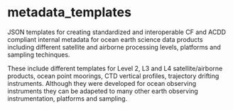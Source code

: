 # metadata_templates
JSON templates for creating standardized and interoperable CF and ACDD compliant internal metadata for ocean earth science data products including different satellite and airborne processing levels, platforms and sampling techinques.

These include different templates for Level 2, L3 and L4 satellite/airborne products, ocean point moorings, CTD vertical profiles, trajectory drifting instruments. Although they were developed for ocean observing instruments they can be adapeted to many other earth observing instrumentation, platforms and sampling.

 
